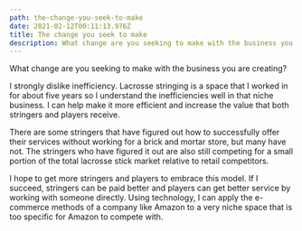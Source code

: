 ```yaml
---
path: the-change-you-seek-to-make
date: 2021-02-12T00:11:13.976Z
title: The change you seek to make
description: What change are you seeking to make with the business you are creating?
---
```

What change are you seeking to make with the business you are creating?

I strongly dislike inefficiency. Lacrosse stringing is a space that I worked in for about five years so I understand the inefficiencies well in that niche business. I can help make it more efficient and increase the value that both stringers and players receive.

There are some stringers that have figured out how to successfully offer their services without working for a brick and mortar store, but many have not. The stringers who have figured it out are also still competing for a small portion of the total lacrosse stick market relative to retail competitors. 

I hope to get more stringers and players to embrace this model. If I succeed, stringers can be paid better and players can get better service by working with someone directly. Using technology, I can apply the e-commerce methods of a company like Amazon to a very niche space that is too specific for Amazon to compete with.